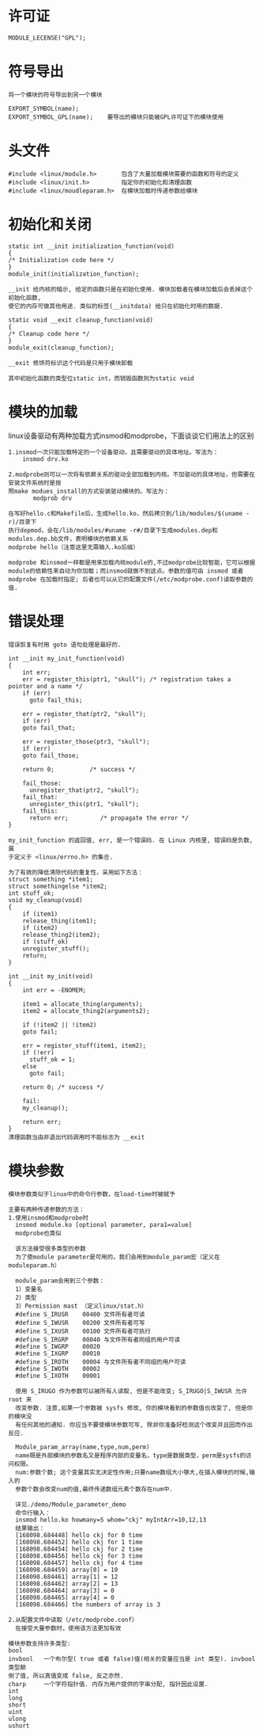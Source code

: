 # 许可证
    MODULE_LECENSE("GPL");

# 符号导出
    将一个模块的符号导出到另一个模块

    EXPORT_SYMBOL(name);
    EXPORT_SYMBOL_GPL(name);    要导出的模块只能被GPL许可证下的模块使用

# 头文件
    #include <linux/module.h>       包含了大量加载模块需要的函数和符号的定义
    #include <linux/init.h>         指定你的初始化和清理函数
    #include <linux/moudleparam.h>  在模块加载时传递参数给模块

# 初始化和关闭

    static int __init initialization_function(void)
    {
    /* Initialization code here */
    }
    module_init(initialization_function);    

    __init 给内核的暗示, 给定的函数只是在初始化使用. 模块加载者在模块加载后会丢掉这个初始化函数,
    使它的内存可做其他用途. 类似的标签(__initdata) 给只在初始化时用的数据.

    static void __exit cleanup_function(void)
    {
    /* Cleanup code here */
    }
    module_exit(cleanup_function);

    __exit 修饰符标识这个代码是只用于模块卸载

    其中初始化函数的类型位static int，而销毁函数则为static void

# 模块的加载
linux设备驱动有两种加载方式insmod和modprobe，下面谈谈它们用法上的区别

    1.insmod一次只能加载特定的一个设备驱动，且需要驱动的具体地址。写法为：
        insmod drv.ko

    2.modprobe则可以一次将有依赖关系的驱动全部加载到内核。不加驱动的具体地址，但需要在安装文件系统时是按
    照make modues_install的方式安装驱动模块的。写法为：
           modprob drv

    在写好hello.c和Makefile后，生成hello.ko，然后拷贝到/lib/modules/$(uname -r)/目录下
    执行depmod，会在/lib/modules/#uname -r#/目录下生成modules.dep和modules.dep.bb文件，表明模块的依赖关系
    modprobe hello（注意这里无需输入.ko后缀）

    modprobe 和insmod一样都是用来加载内核module的,不过modprobe比较智能，它可以根据module的依赖性来自动为你加载；而insmod就做不到这点。参数的值可由 insmod 或者 modprobe 在加载时指定; 后者也可以从它的配置文件(/etc/modprobe.conf)读取参数的值.

# 错误处理
    错误恢复有时用 goto 语句处理是最好的.

    int __init my_init_function(void)
    {
        int err;
        err = register_this(ptr1, "skull"); /* registration takes a pointer and a name */
        if (err)
          goto fail_this;

        err = register_that(ptr2, "skull");
        if (err)
        goto fail_that;

        err = register_those(ptr3, "skull");
        if (err)         
        goto fail_those;

        return 0;          /* success */

        fail_those:
          unregister_that(ptr2, "skull");
        fail_that:
          unregister_this(ptr1, "skull");
        fail_this:
          return err;         /* propagate the error */
    }

    my_init_function 的返回值, err, 是一个错误码. 在 Linux 内核里, 错误码是负数, 属
    于定义于 <linux/errno.h> 的集合.

    为了有效的降低清除代码的重复性，采用如下方法：
    struct something *item1;
    struct somethingelse *item2;
    int stuff_ok;
    void my_cleanup(void)
    {
        if (item1)
        release_thing(item1);
        if (item2)
        release_thing2(item2);
        if (stuff_ok)
        unregister_stuff();
        return;
    }

    int __init my_init(void)
    {
        int err = -ENOMEM;

        item1 = allocate_thing(arguments);
        item2 = allocate_thing2(arguments2);

        if (!item2 || !item2)
        goto fail;

        err = register_stuff(item1, item2);
        if (!err)
          stuff_ok = 1;
        else
          goto fail;

        return 0; /* success */

        fail:
        my_cleanup();

        return err;
    }
    清理函数当由非退出代码调用时不能标志为 __exit

# 模块参数

    模块参数类似于linux中的命令行参数，在load-time时被赋予

    主要有两种传递参数的方法：
    1.使用insmod和modprobe时
      insmod module.ko [optional parameter, para1=value]
      modprobe也类似

      该方法接受很多类型的参数
      为了使module parameter是可用的，我们会用到module_param宏（定义在moduleparam.h）

      module_param会用到三个参数：
      1）变量名
      2）类型
      3）Permission mast （定义linux/stat.h）
      #define S_IRUSR    00400 文件所有者可读
      #define S_IWUSR    00200 文件所有者可写
      #define S_IXUSR    00100 文件所有者可执行
      #define S_IRGRP    00040 与文件所有者同组的用户可读
      #define S_IWGRP    00020
      #define S_IXGRP    00010
      #define S_IROTH    00004 与文件所有者不同组的用户可读
      #define S_IWOTH    00002
      #define S_IXOTH    00001

      使用 S_IRUGO 作为参数可以被所有人读取, 但是不能改变; S_IRUGO|S_IWUSR 允许 root 来
      改变参数. 注意,如果一个参数被 sysfs 修改, 你的模块看到的参数值也改变了, 但是你的模块没
      有任何其他的通知. 你应当不要使模块参数可写, 除非你准备好检测这个改变并且因而作出反应.

      Module_param_array(name,type,num,perm)
      name既是外部模块的参数名又是程序内部的变量名，type是数据类型，perm是sysfs的访问权限。
      num:参数个数; 这个变量其实无决定性作用;只要name数组大小够大,在插入模块的时候,输入的
      参数个数会改变num的值,最终传递数组元素个数存在num中.

      详见./demo/Module_parameter_demo
      命令行输入：
      insmod hello.ko howmany=5 whom="ckj" myIntArr=10,12,13
      结果输出：
      [168098.684448] hello ckj for 0 time
      [168098.684452] hello ckj for 1 time
      [168098.684454] hello ckj for 2 time
      [168098.684456] hello ckj for 3 time
      [168098.684457] hello ckj for 4 time
      [168098.684459] array[0] = 10
      [168098.684461] array[1] = 12
      [168098.684462] array[2] = 13
      [168098.684464] array[3] = 0
      [168098.684465] array[4] = 0
      [168098.684466] the numbers of array is 3

    2.从配置文件中读取（/etc/modprobe.conf）
      在接受大量参数时，使用该方法更加有效

    模块参数支持许多类型:
    bool
    invbool   一个布尔型( true 或者 false)值(相关的变量应当是 int 类型). invbool 类型颠
    倒了值, 所以真值变成 false, 反之亦然.
    charp     一个字符指针值. 内存为用户提供的字串分配, 指针因此设置.
    int
    long
    short
    uint
    ulong
    ushort
